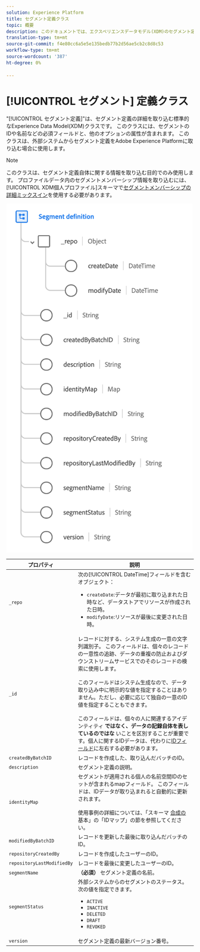 ```yaml
---
solution: Experience Platform
title: セグメント定義クラス
topic: 概要
description: このドキュメントでは、エクスペリエンスデータモデル(XDM)のセグメント定義クラスの概要を説明します。
translation-type: tm+mt
source-git-commit: f4e80cc6a5e5e135bedb77b2d56ae5cb2c8d8c53
workflow-type: tm+mt
source-wordcount: '387'
ht-degree: 0%

---
```



# [!UICONTROL セグメント] 定義クラス

&quot;[!UICONTROL セグメント定義]&quot;は、セグメント定義の詳細を取り込む標準的なExperience Data Model(XDM)クラスです。 このクラスには、セグメントのIDや名前などの必須フィールドと、他のオプションの属性が含まれます。 このクラスは、外部システムからセグメント定義をAdobe Experience Platformに取り込む場合に使用します。

>[!NOTE]
>
>このクラスは、セグメント定義自体に関する情報を取り込む目的でのみ使用します。 プロファイルデータ内のセグメントメンバーシップ情報を取り込むには、[!UICONTROL XDM個人プロファイル]スキーマで[セグメントメンバーシップの詳細ミックスイン](../mixins/profile/segmentation.md)を使用する必要があります。

![](../images/classes/segment-definition.png)

| プロパティ | 説明 |
| --- | --- |
| `_repo` | 次の[!UICONTROL DateTime]フィールドを含むオブジェクト： <ul><li>`createDate`:データが最初に取り込まれた日時など、データストアでリソースが作成された日時。</li><li>`modifyDate`:リソースが最後に変更された日時。</li></ul> |
| `_id` | レコードに対する、システム生成の一意の文字列識別子。 このフィールドは、個々のレコードの一意性の追跡、データの重複の防止およびダウンストリームサービスでのそのレコードの検索に使用します。<br><br>このフィールドはシステム生成なので、データ取り込み中に明示的な値を指定することはありません。ただし、必要に応じて独自の一意のID値を指定することもできます。<br><br>このフィールドは、個々の人に関連するアイデンティティ **ではなく、データの記録自体を表しているのではな** いことを区別することが重要です。個人に関するIDデータは、代わりに[IDフィールド](../schema/composition.md#identity)に左右する必要があります。 |
| `createdByBatchID` | レコードを作成した、取り込んだバッチのID。 |
| `description` | セグメント定義の説明。 |
| `identityMap` | セグメントが適用される個人の名前空間IDのセットが含まれるmapフィールド。 このフィールドは、IDデータが取り込まれると自動的に更新されます。<br /><br />使用事例の詳細については、「スキーマ [合成の](../schema/composition.md#identityMap) 基本」の「IDマップ」の節を参照してください。 |
| `modifiedByBatchID` | レコードを更新した最後に取り込んだバッチのID。 |
| `repositoryCreatedBy` | レコードを作成したユーザーのID。 |
| `repositoryLastModifiedBy` | レコードを最後に変更したユーザーのID。 |
| `segmentName` | **（必須）** セグメント定義の名前。 |
| `segmentStatus` | 外部システムからのセグメントのステータス。 次の値を指定できます。 <ul><li>`ACTIVE`</li><li>`INACTIVE`</li><li>`DELETED`</li><li>`DRAFT`</li><li>`REVOKED`</li></ul> |
| `version` | セグメント定義の最新バージョン番号。 |
